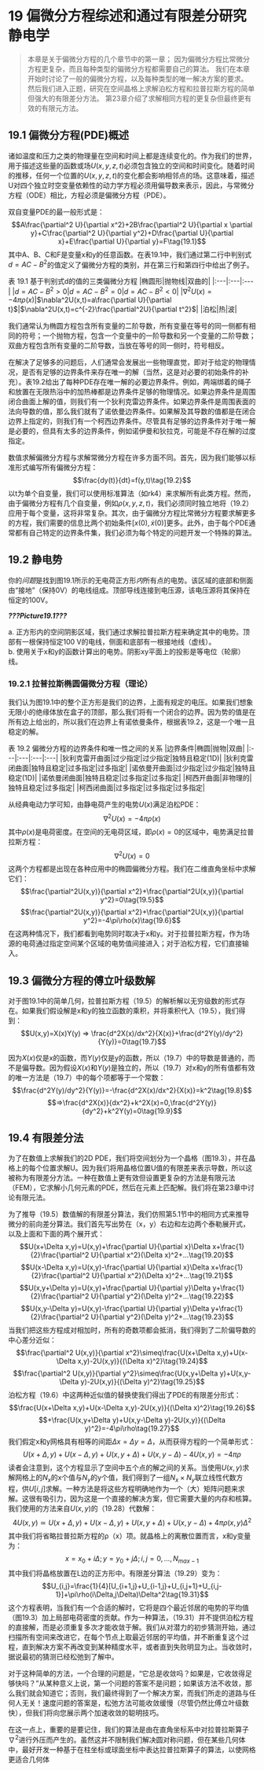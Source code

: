 # 19 偏微分方程综述和通过有限差分研究静电学

> 本章是关于偏微分方程的几个章节中的第一章；
> 因为偏微分方程比常微分方程更复杂，而且每种类型的偏微分方程都需要自己的算法。
> 我们在本章开始时讨论了一般的偏微分方程，以及每种类型的唯一解决方案的要求。
> 然后我们进入正题，研究在空间晶格上求解泊松方程和拉普拉斯方程的简单但强大的有限差分方法。
> 第23章介绍了求解相同方程的更复杂但最终更有效的有限元方法。

## 19.1 偏微分方程(PDE)概述

诸如温度和压力之类的物理量在空间和时间上都是连续变化的。作为我们的世界，用于描述这些量的函数或场$U(x,y,z,t)$必须包含独立的空间和时间变化。随着时间的推移，任何一个位置的$U(x,y,z,t)$的变化都会影响相邻点的场。这意味着，描述U对四个独立时空变量依赖性的动力学方程必须用偏导数来表示，因此，与常微分方程（ODE）相比，方程必须是偏微分方程（PDE）。

双自变量PDE的最一般形式是：
$$A\frac{\partial^2 U}{\partial x^2}+2B\frac{\partial^2 U}{\partial x \partial y}+C\frac{\partial^2 U}{\partial y^2}+D\frac{\partial U}{\partial x}+E\frac{\partial U}{\partial y}=F\tag{19.1}$$
其中A、B、C和F是变量x和y的任意函数。在表19.1中，我们通过第二行中判别式$d=AC−B^2$的值定义了偏微分方程的类别，并在第三行和第四行中给出了例子。

表 19.1 基于判别式d的值的三类偏微分方程
|椭圆形|抛物线|双曲的|
|:---|:---|:---|
|$d=AC-B^2>0$|$d=AC-B^2=0$|$d=AC-B^2<0$|
|$\nabla^2U(x)=-4\pi\rho(x)$|$\nabla^2U(x,t)=a\frac{\partial U}{\partial t}$|$\nabla^2U(x,t)=c^{-2}\frac{\partial^2U}{\partial t^2}$|
|泊松|热|波|

我们通常认为椭圆方程包含所有变量的二阶导数，所有变量在等号的同一侧都有相同的符号；一个抛物方程，包含一个变量中的一阶导数和另一个变量的二阶导数；双曲方程包含所有变量的二阶导数，当放在等号的同一侧时，符号相反。

在解决了足够多的问题后，人们通常会发展出一些物理直觉，即对于给定的物理情况，是否有足够的边界条件来存在唯一的解（当然，这是对必要的初始条件的补充）。表19.2给出了每种PDE存在唯一解的必要边界条件。例如，两端绑着的绳子和放置在无限热浴中的加热棒都是边界条件足够的物理情况。如果边界条件是周围闭合曲面上解的值，则我们有一个狄利克雷边界条件。如果边界条件是周围表面的法向导数的值，那么我们就有了诺依曼边界条件。如果解及其导数的值都是在闭合边界上指定的，则我们有一个柯西边界条件。尽管具有足够的边界条件对于唯一解是必要的，但具有太多的边界条件，例如诺伊曼和狄拉克，可能是不存在解的过度指定。

数值求解偏微分方程与求解常微分方程在许多方面不同。首先，因为我们能够以标准形式编写所有偏微分方程：
$$\frac{dy(t)}{dt}=f(y,t)\tag{19.2}$$
以t为单个自变量，我们可以使用标准算法（如rk4）来求解所有此类方程。然而，由于偏微分方程有几个自变量，例如$\rho(x,y,z,t)$，我们必须同时独立地将（19.2）应用于每个变量，这将非常复杂。其次，由于偏微分方程比常微分方程要求解更多的方程，我们需要的信息比两个初始条件$[x(0),\dot{x}(0)]$更多。此外，由于每个PDE通常都有自己特定的边界条件集，我们必须为每个特定的问题开发一个特殊的算法。

## 19.2 静电势

你的*问题*是找到图19.1所示的无电荷正方形*内*所有点的电势。该区域的底部和侧面由“接地”（保持0V）的电线组成。顶部导线连接到电压源，该电压源将其保持在恒定的100V。

***???Picture19.1???***

a. 正方形内的空间阴影区域，我们通过求解拉普拉斯方程来确定其中的电势。顶部有一根保持恒定100 V的电线，侧面和底部有一根接地线（虚线）。<br>
b. 使用关于x和y的函数计算出的电势。阴影xy平面上的投影是等电位（轮廓）线。

### 19.2.1 拉普拉斯椭圆偏微分方程（理论）

我们认为图19.1中的整个正方形是我们的边界，上面有规定的电压。如果我们想象无限小的绝缘体放在盒子的顶部，那么我们将有一个闭合的边界。因为势的值是在所有边上给出的，所以我们在边界上有诺依曼条件，根据表19.2，这是一个唯一且稳定的解。

表 19.2 偏微分方程的边界条件和唯一性之间的关系
|边界条件|椭圆|抛物|双曲|
|:---|:---|:---|:---|
|狄利克雷开曲面|过少指定|过少指定|独特且稳定(1D)|
|狄利克雷闭曲面|独特且稳定|过多指定|过多指定|
|诺依曼开曲面|过少指定|过少指定|独特且稳定(1D)|
|诺依曼闭曲面|独特且稳定|过多指定|过多指定|
|柯西开曲面|非物理的|独特且稳定|过多指定|
|柯西闭曲面|过多指定|过多指定|过多指定|

从经典电动力学可知，由静电荷产生的电势$U(x)$满足泊松PDE：
$$\nabla^2U(x)=-4\pi\rho(x)\tag{19.3}$$
其中$\rho(x)$是电荷密度。在空间的无电荷区域，即$\rho(x)=0$的区域中，电势满足拉普拉斯方程：
$$\nabla^2U(x)=0\tag{19.4}$$
这两个方程都是出现在各种应用中的椭圆偏微分方程。我们在二维直角坐标中求解它们：
$$\frac{\partial^2U(x,y)}{\partial x^2}+\frac{\partial^2U(x,y)}{\partial y^2}=0\tag{19.5}$$
$$\frac{\partial^2U(x,y)}{\partial x^2}+\frac{\partial^2U(x,y)}{\partial y^2}=-4\pi\rho(x)\tag{19.6}$$
在这两种情况下，我们都看到电势同时取决于x和y。对于拉普拉斯方程，作为场源的电荷通过指定空间某个区域的电势值间接进入；对于泊松方程，它们直接输入。

## 19.3 偏微分方程的傅立叶级数解

对于图19.1中的简单几何，拉普拉斯方程（19.5）的解析解以无穷级数的形式存在。如果我们假设解是x和y的独立函数的乘积，并将乘积代入（19.5），我们得到：
$$U(x,y)=X(x)Y(y) => \frac{d^2X(x)/dx^2}{X(x)}+\frac{d^2Y(y)/dy^2}{Y(y)}=0\tag{19.7}$$

因为$X(x)$仅是x的函数，而$Y(y)$仅是y的函数，所以（19.7）中的导数是普通的，而不是偏导数。因为假设$X(x)$和$Y(y)$是独立的，所以（19.7）对x和y的所有值都有效的唯一方法是（19.7）中的每个项都等于一个常数：
$$\frac{d^2Y(y)/dy^2}{Y(y)}=-\frac{d^2X(x)/dx^2}{X(x)}=k^2\tag{19.8}$$
$$=>\frac{d^2X(x)}{dx^2}+k^2X(x)=0,\frac{d^2Y(y)}{dy^2}+k^2Y(y)=0\tag{19.9}$$

## 19.4 有限差分法

为了在数值上求解我们的2D PDE，我们将空间划分为一个晶格（图19.3），并在晶格上的每个位置求解U。因为我们将用晶格位置U值的有限差来表示导数，所以这被称为有限差分方法。一种在数值上更有效但设置更复杂的方法是有限元法（FEM），它求解小几何元素的PDE，然后在元素上匹配解。我们将在第23章中讨论有限元法。

为了推导（19.5）数值解的有限差分算法，我们仿照第5.1节中的相同方式来推导微分的前向差分算法。我们首先写出势在（x，y）右边和左边两个泰勒展开式，以及上面和下面的两个展开式：
$$U(x+\Delta x,y)=U(x,y)+\frac{\partial U}{\partial x}\Delta x+\frac{1}{2}\frac{\partial^2 U}{\partial x^2}(\Delta x)^2+...\tag{19.20}$$
$$U(x-\Delta x,y)=U(x,y)-\frac{\partial U}{\partial x}\Delta x+\frac{1}{2}\frac{\partial^2 U}{\partial x^2}(\Delta x)^2+...\tag{19.21}$$
$$U(x,y+\Delta y)=U(x,y)+\frac{\partial U}{\partial y}\Delta y+\frac{1}{2}\frac{\partial^2 U}{\partial y^2}(\Delta y)^2+...\tag{19.22}$$
$$U(x,y-\Delta y)=U(x,y)-\frac{\partial U}{\partial y}\Delta y+\frac{1}{2}\frac{\partial^2 U}{\partial y^2}(\Delta y)^2+...\tag{19.23}$$
当我们把这些方程成对相加时，所有的奇数项都会抵消，我们得到了二阶偏导数的中心差分近似：
$$\frac{\partial^2 U(x,y)}{\partial x^2}\simeq\frac{U(x+\Delta x,y)+U(x-\Delta x,y)-2U(x,y)}{(\Delta x)^2}\tag{19.24}$$
$$\frac{\partial^2 U(x,y)}{\partial y^2}\simeq\frac{U(x,y+\Delta y)+U(x,y-\Delta y)-2U(x,y)}{(\Delta y)^2}\tag{19.25}$$
泊松方程（19.6）中这两种近似值的替换使我们得出了PDE的有限差分形式：
$$\frac{U(x+\Delta x,y)+U(x-\Delta x,y)-2U(x,y)}{(\Delta x)^2}\tag{19.26}$$
$$+\frac{U(x,y+\Delta y)+U(x,y-\Delta y)-2U(x,y)}{(\Delta y)^2}=-4\pi\rho\tag{19.27}$$
我们假定x和y网格具有相等的间距$\Delta x=\Delta y=\Delta$，从而获得方程的一个简单形式：
$$U(x+\Delta,y)+U(x-\Delta,y)+U(x,y+\Delta)+U(x,y-\Delta)-4U(x,y)=-4\pi\rho\tag{19.28}$$
读者会注意到，这个方程显示了空间中五个点的解之间的关系。当使用$U(x,y)$求解网格上的$N_x$的x个值与$N_y$的y个值，我们得到了一组$N_x\times N_y$联立线性代数方程，供$U[i,j]$求解。一种方法是将这些方程明确地作为一个（大）矩阵问题来求解。这很有吸引力，因为这是一个直接的解决方案，但它需要大量的内存和核算。我们使用的方法来自$U(x,y)$的（19.28）代数解：
$$4U(x,y)\simeq U(x+\Delta,y)+U(x-\Delta,y)+U(x,y+\Delta)+U(x,y-\Delta)+4\pi\rho(x,y)\Delta^2\tag{19.29}$$
其中我们将省略拉普拉斯方程的ρ（x）项。就晶格上的离散位置而言，x和y变量为：
$$x=x_0+i\Delta;y=y_0+j\Delta;i,j=0,...,N_{max-1}\tag{19.30}$$
其中我们将晶格放置在L边的正方形中。有限差分算法（19.29）变为：
$$U_{i,j}=\frac{1}{4}[U_{i+1,j}+U_{i-1,j}+U_{i,j+1}+U_{i,j-1}]+\pi\rho(i\Delta,j\Delta)\Delta^2\tag{19.31}$$
这个方程表明，当我们有一个合适的解时，它将是四个最近邻居的电势的平均值（图19.3）加上局部电荷密度的贡献。作为一种算法，（19.31）并不提供泊松方程的直接解，而是必须重复多次才能收敛于解。我们从对潜力的初步猜测开始，通过扫描所有空间来改进它，在每个节点上取最近邻居的平均值，并不断重复这个过程，直到解决方案不再改变到某种精度水平，或者直到失败明显为止。当收敛时，据说最初的猜测已经松弛到了解中。

对于这种简单的方法，一个合理的问题是，“它总是收敛吗？如果是，它收敛得足够快吗？”从某种意义上说，第一个问题的答案不是问题；如果该方法不收敛，那么我们就会知道它；否则，我们最终得到了一个解决方案，而我们所走的道路与任何人无关！速度问题的答案是，松弛方法可能收敛缓慢（尽管仍然比傅立叶级数快），但我们将向您展示两个加速收敛的聪明技巧。

在这一点上，重要的是要记住，我们的算法是由在直角坐标系中对拉普拉斯算子$\nabla^2$进行外压而产生的。虽然这并不限制我们解决圆对称问题，但在某些几何体中，最好开发一种基于在柱坐标或球面坐标中表达拉普拉斯算子的算法，以使网格更适合几何体